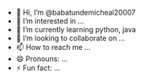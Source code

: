 - 👋 Hi, I’m @babatundemicheal20007
- 👀 I’m interested in ...
- 🌱 I’m currently learning python, java
- 💞️ I’m looking to collaborate on ...
- 📫 How to reach me ...
- 😄 Pronouns: ...
- ⚡ Fun fact: ...

<!---
babatundemicheal20007/babatundemicheal20007 is a ✨ special ✨ repository because its `README.md` (this file) appears on your GitHub profile.
You can click the Preview link to take a look at your changes.
--->
